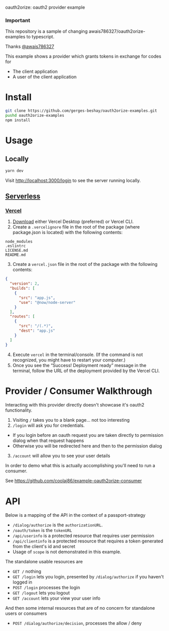 oauth2orize: oauth2 provider example

### Important

This repository is a sample of changing awais786327/oauth2orize-examples to typescript.

Thanks [@awais786327](https://github.com/awais786327)

This example shows a provider which grants tokens in exchange for codes for

- The client application
- A user of the client application

# Install

```bash
git clone https://github.com/gerges-beshay/oauth2orize-examples.git
pushd oauth2orize-examples
npm install
```

# Usage

## Locally

```bash
yarn dev
```

Visit <http://localhost:3000/login> to see the server running locally.

## [Serverless](https://en.wikipedia.org/wiki/Serverless_computing)

### [Vercel](https://vercel.com/home)

1. [Download](https://vercel.com/download) either Vercel Desktop (preferred) or Vercel CLI.
2. Create a `.vercelignore` file in the root of the package (where package.json is located) with the following contents:

```ignore
node_modules
.eslintrc
LICENSE.md
README.md
```

3. Create a `vercel.json` file in the root of the package with the following contents:

```json
{
  "version": 2,
  "builds": [
    {
      "src": "app.js",
      "use": "@now/node-server"
    }
  ],
  "routes": [
    {
      "src": "/(.*)",
      "dest": "app.js"
    }
  ]
}
```

4. Execute `vercel` in the terminal/console. (If the command is not recognized, you might have to restart your computer.)
5. Once you see the “Success! Deployment ready” message in the terminal, follow the URL of the deployment provided by the Vercel CLI.

# Provider / Consumer Walkthrough

Interacting with this provider directly doesn't showcase it's oauth2 functionality.

1. Visiting `/` takes you to a blank page... not too interesting
2. `/login` will ask you for credentials.

- If you login before an oauth request you are taken directly to permission dialog when that request happens
- Otherwise you will be redirected here and then to the permission dialog

3. `/account` will allow you to see your user details

In order to demo what this is actually accomplishing you'll need to run a consumer.

See <https://github.com/coolaj86/example-oauth2orize-consumer>

# API

Below is a mapping of the API in the context of a passport-strategy

- `/dialog/authorize` is the `authorizationURL`.
- `/oauth/token` is the `tokenURL`
- `/api/userinfo` is a protected resource that requires user permission
- `/api/clientinfo` is a protected resource that requires a token generated from the client's id and secret
- Usage of `scope` is not demonstrated in this example.

The standalone usable resources are

- `GET /` nothing
- `GET /login` lets you login, presented by `/dialog/authorize` if you haven't logged in
- `POST /login` processes the login
- `GET /logout` lets you logout
- `GET /account` lets your view your user info

And then some internal resources that are of no concern for standalone users or consumers

- `POST /dialog/authorize/decision`, processes the allow / deny

